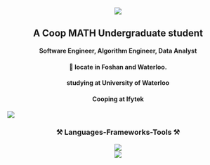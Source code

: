 <h1 align="center">
  <img src="https://readme-typing-svg.demolab.com/?height=80&lines=Console.log('hello');(displayln 'Hello');std::cout << 'Hello' << std::endl;printf('Hello'); print('hello');puts 'Hello';println!('Hello');fmt.Println('Hello');&center=true&font=Source Code Pro&color=F6F94A" />
</h1>

<h2 align="center">A Coop MATH Undergraduate student</h2>
<h4 align="center">Software Engineer, Algorithm Engineer, Data Analyst</h4>
<h4 align="center">🌱 locate in Foshan and Waterloo.</h4>
<h4 align="center">studying at University of Waterloo</h4>
<h4 align="center">Cooping at Ifytek</h4>
<img src="data:image/png;base64,iVBORw0KGgoAAAANSUhEUgAAACAA…Z/3Aqzy3Xbx2N/1mUvR/5b9OiQbgoxnZmAAAAAElFTkSuQmCC" />

<br/>
<h3 align="center">⚒️ Languages-Frameworks-Tools ⚒️</h2>
<div align="center">
    <img src="https://skillicons.dev/icons?i=python,react,vue,vscode,nodejs,javascript,tailwindcss,git,r" />
    <br/>
    <img src="https://skillicons.dev/icons?i=golang,c,java,nextjs,vite, mysql,flask" />
</div>

<!--
## ⚡ Fun fact:
not fun at all

**PotatoZhou/PotatoZhou** is a ✨ _special_ ✨ repository because its `README.md` (this file) appears on your GitHub profile. hmmmmm, I practice kung fu(wingchun) at middle school!

Here are some ideas to get you started:
<h4 align="center">a intern llm platform software engineer at Listenai</h4>
<h4 align="center">a intern Software engineer intern at Iflytek </h4>
<h4 align="center">a former intern Software engineer(frontend) at Viomi</h4>
<h4 align="center">a former intern Software engineer(backend) at zhixixing</h4>
<h4 align="center">a former Data intern(nlp) at Viomi,</h4>
<h4 align="center">a former intern Data analyst at fongwell.</h4>

- 🔭 I’m currently working on ...
- 🌱 I’m currently learning ...
- 👯 I’m looking to collaborate on ...
- 🤔 I’m looking for help with ...
- 💬 Ask me about ...
- 📫 How to reach me: ...
- 😄 Pronouns: ...
- ⚡ Fun fact: ...
-->
